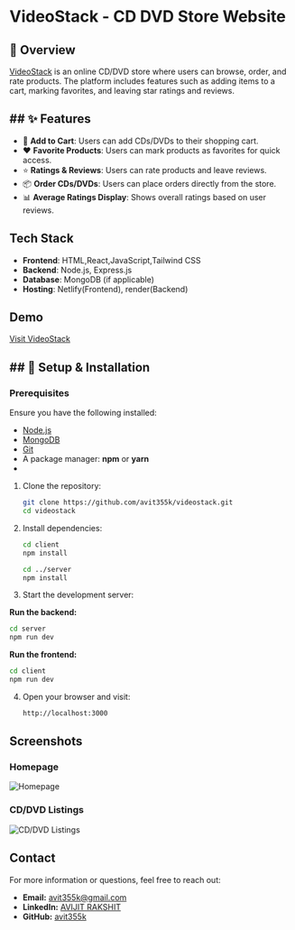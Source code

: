 
# VideoStack - CD DVD Store Website

## 📌 Overview
[VideoStack](https://videostack-ecommerce.netlify.app) is an online CD/DVD store where users can browse, order, and rate products. The platform includes features such as adding items to a cart, marking favorites, and leaving star ratings and reviews.



## ## ✨ Features
- 🛒 **Add to Cart**: Users can add CDs/DVDs to their shopping cart.
- ❤️ **Favorite Products**: Users can mark products as favorites for quick access.
- ⭐ **Ratings & Reviews**: Users can rate products and leave reviews.
- 📦 **Order CDs/DVDs**: Users can place orders directly from the store.
- 📊 **Average Ratings Display**: Shows overall ratings based on user reviews.
## Tech Stack

- **Frontend**: HTML,React,JavaScript,Tailwind CSS
- **Backend**: Node.js, Express.js
- **Database**: MongoDB (if applicable)
- **Hosting**: Netlify(Frontend), render(Backend)
## Demo

[Visit VideoStack](https://videostack-ecommerce.netlify.app)


## ## 🔧 Setup & Installation

### Prerequisites
Ensure you have the following installed:
- [Node.js](https://nodejs.org/)
- [MongoDB](https://www.mongodb.com/)
- [Git](https://git-scm.com/)
- A package manager: **npm** or **yarn**
- 
1. Clone the repository:
   ```sh
   git clone https://github.com/avit355k/videostack.git
   cd videostack
   ```
2. Install dependencies:
   ```sh
   cd client
   npm install
   ```
   ```sh
   cd ../server
   npm install
   ```
3. Start the development server:

**Run the backend:**
```sh
cd server
npm run dev
```
**Run the frontend:**
```sh
cd client
npm run dev
```
4. Open your browser and visit:
   ```sh
   http://localhost:3000
## Screenshots

### Homepage
![Homepage](https://github.com/user-attachments/assets/2245ff8b-0be7-4721-971c-808e3cf85689)

### CD/DVD Listings      
![CD/DVD Listings](https://github.com/user-attachments/assets/5930db78-ab19-404b-8a74-a9301edad0b7)

## Contact
For more information or questions, feel free to reach out:

- **Email:** avit355k@gmail.com
- **LinkedIn:** [AVIJIT RAKSHIT](https://www.linkedin.com/in/avit355k/)
- **GitHub:** [avit355k](https://github.com/avit355k)

